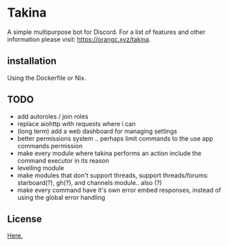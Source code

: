 # Takina
A simple multipurpose bot for Discord.
For a list of features and other information please visit: https://orangc.xyz/takina.

## installation
Using the Dockerfile or Nix.

## TODO
- add autoroles / join roles
- replace aiohttp with requests where i can
- (long term) add a web dashboard for managing settings 
- better permissions system .. perhaps limit commands to the use app commands permission
- make every module where takina performs an action include the command executor in its reason
- levelling module
- make modules that don't support threads, support threads/forums: starboard(?), gh(?), and channels module.. also (?)
- make every command have it's own error embed responses, instead of using the global error handling

## License
[Here.](./LICENSE)